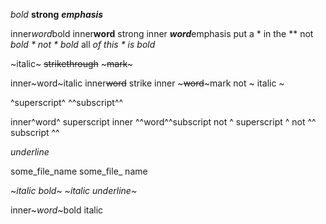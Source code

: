 *bold*  **strong**  ***emphasis***

inner*word*bold
inner**word** strong
inner ***word***emphasis
put a * in the **
not *bold *
not * bold*
all *of this * is bold*

~italic~  ~~strikethrough~~  ~~~mark~~~

inner~word~italic
inner~~word~~ strike
inner ~~~word~~~mark
not ~ italic ~

^superscript^  ^^subscript^^

inner^word^ superscript
inner ^^word^^subscript
not ^ superscript ^
not ^^ subscript ^^

_underline_

some_file_name
some_file_ name

~*italic bold*~
_~italic underline~_

inner~*word*~bold italic